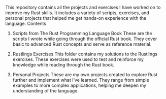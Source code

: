 This repository contains all the projects and exercises I have worked on to improve my Rust skills. It includes a variety of scripts, exercises, and personal projects that helped me get hands-on experience with the language.
Contents

1. Scripts from The Rust Programming Language Book
    These are the scripts I wrote while going through the official Rust book. They cover basic to advanced Rust concepts and serve as reference material.

2. Rustlings Exercises
    This folder contains my solutions to the Rustlings exercises. These exercises were used to test and reinforce my knowledge while reading through the Rust book.

3. Personal Projects
    These are my own projects created to explore Rust further and implement what I’ve learned. They range from simple examples to more complex applications, helping me deepen my understanding of the language.
